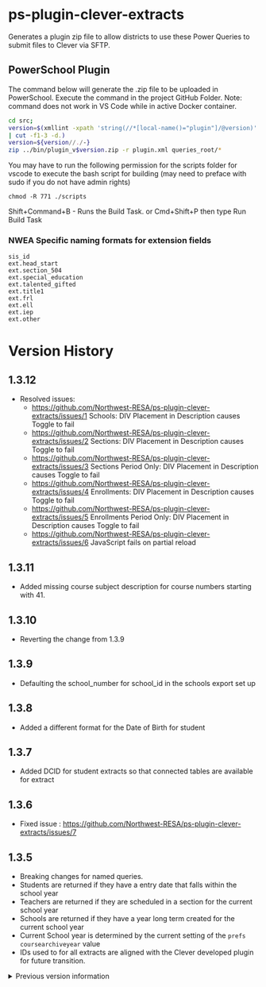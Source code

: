 # ps-plugin-clever-extracts

 Generates a plugin zip file to allow districts to use these Power Queries to submit files to Clever via SFTP.

## PowerSchool Plugin

The command below will generate the .zip file to be uploaded in PowerSchool. Execute the command in the project GitHub Folder. Note: command does not work in VS Code while in active Docker container.

```bash
cd src;
version=$(xmllint -xpath 'string(//*[local-name()="plugin"]/@version)' plugin.xml \
| cut -f1-3 -d.)
version=${version//./-}
zip ../bin/plugin_v$version.zip -r plugin.xml queries_root/*
```

You may have to run the following permission for the scripts folder for vscode to execute the bash script for building (may need to preface with sudo if you do not have admin rights)

```console
chmod -R 771 ./scripts
```

Shift+Command+B - Runs the Build Task.
or Cmd+Shift+P then type Run Build Task

### NWEA Specific naming formats for extension fields

    sis_id
    ext.head_start
    ext.section_504
    ext.special_education
    ext.talented_gifted
    ext.title1
    ext.frl
    ext.ell
    ext.iep
    ext.other

# Version History

## 1.3.12

- Resolved issues:
  - <https://github.com/Northwest-RESA/ps-plugin-clever-extracts/issues/1> Schools: DIV Placement in Description causes Toggle to fail
  - <https://github.com/Northwest-RESA/ps-plugin-clever-extracts/issues/2> Sections: DIV Placement in Description causes Toggle to fail
  - <https://github.com/Northwest-RESA/ps-plugin-clever-extracts/issues/3> Sections Period Only: DIV Placement in Description causes Toggle to fail
  - <https://github.com/Northwest-RESA/ps-plugin-clever-extracts/issues/4> Enrollments: DIV Placement in Description causes Toggle to fail
  - <https://github.com/Northwest-RESA/ps-plugin-clever-extracts/issues/5> Enrollments Period Only: DIV Placement in Description causes Toggle to fail
  - <https://github.com/Northwest-RESA/ps-plugin-clever-extracts/issues/6> JavaScript fails on partial reload

## 1.3.11

- Added missing course subject description for course numbers starting with 41.

## 1.3.10

- Reverting the change from 1.3.9

## 1.3.9

- Defaulting the school_number for school_id in the schools export set up

## 1.3.8

- Added a different format for the Date of Birth for student

## 1.3.7

- Added DCID for student extracts so that connected tables are available for extract

## 1.3.6

- Fixed issue : <https://github.com/Northwest-RESA/ps-plugin-clever-extracts/issues/7>

## 1.3.5

- Breaking changes for named queries.
- Students are returned if they have a entry date that falls within the school year
- Teachers are returned if they are scheduled in a section for the current school year
- Schools are returned if they have a year long term created for the current school year
- Current School year is determined by the current setting of the `prefs` `coursearchiveyear` value
- IDs used to for all extracts are aligned with the Clever developed plugin for future transition.

<details>
<summary>Previous version information</summary>

## 1.0.7

- Teacher ID is now defaulting to USERS_DCID
- Student ID is now defaulting to ID

## 1.0.6

- Fixed the teacher name field misalignment
- Enrollments does not include students that are no longer enrolled in school

## 1.0.0

- Added the other extract file exports for Schools, Teachers, Students, Sections, and Enrollments
- Changed the naming convention for the PQ
- Set Default export options to include 'common' or easily known identifiers for exports
  - __This is a breaking change__
  - Students - student_number (This is the local district assigned ID for students)
  - Teachers - teachernumber (Locally assigned value that is common for teachers across school affiliations)
  - These values are all linked appropriately to sections and enrollments
- Added a Period Section that compresses all of the sections for a teacher into a single period section
  - This sections are linked only to the lead teacher for a group of sections within a period/term
  - If you want to export without those sections, filter the results by the external_expression # per-
- Added a Period Only extract
  - Only extracts the sections and students for the Period compressed sections
- Added a button within the description of each new extract that aids in setting the default field linking
- Added a button within the description of each new extract to remove all existing field links

## 0.4.1

- Fixed broken Query

## 0.4.0

- Changed current to only pull enrolled or preregistered students
- Added current_allstatus to pull all students enrolled no matter their current status.
- Renamed the NQ - to include the type of extensions

## 0.3.7

- Removes rows with no extended field values

## 0.3.6

- Removed final cte

## 0.3.5

- Removed enroll_status from results

## 0.3.4

- First and last day adjustments

## 0.3.3

- Fixes errors in the query

## 0.3.2

- Fixes permissions on one table

## 0.3.1

- Updates permissions to match

## 0.3.0

- Passes validation checks when installed (data extracts need to be verified)

## 0.1.0

- First version of the plugin

</details>

